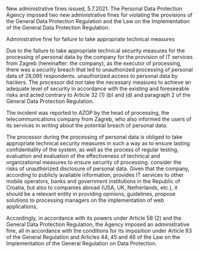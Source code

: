 New administrative fines issued, 5.7.2021.
The Personal Data Protection Agency imposed two new administrative fines for violating the provisions of the General Data Protection Regulation and the Law on the Implementation of the General Data Protection Regulation.

Administrative fine for failure to take appropriate technical measures

Due to the failure to take appropriate technical security measures for the processing of personal data by the company for the provision of IT services from Zagreb (hereinafter: the company), as the executor of processing, there was a security breach that led to unauthorized processing of personal data of 28,085 respondents. unauthorized access to personal data by hackers. The processor did not take the necessary measures to achieve an adequate level of security in accordance with the existing and foreseeable risks and acted contrary to Article 32 (1) (b) and (d) and paragraph 2 of the General Data Protection Regulation.

The incident was reported to AZOP by the head of processing, the telecommunications company from Zagreb, who also informed the users of its services in writing about the potential breach of personal data.

The processor during the processing of personal data is obliged to take appropriate technical security measures in such a way as to ensure lasting confidentiality of the system, as well as the process of regular testing, evaluation and evaluation of the effectiveness of technical and organizational measures to ensure security of processing. consider the risks of unauthorized disclosure of personal data. Given that the company, according to publicly available information, provides IT services to other mobile operators, banks and government institutions in the Republic of Croatia, but also to companies abroad (USA, UK, Netherlands, etc.), it should be a relevant entity in providing opinions, guidelines, propose solutions to processing managers on the implementation of web applications,

Accordingly, in accordance with its powers under Article 58 (2) and the General Data Protection Regulation, the Agency imposed an administrative fine, all in accordance with the conditions for its imposition under Article 83 of the General Regulation and Articles 44, 45 and 46 of the Law on the Implementation of the General Regulation on Data Protection.
